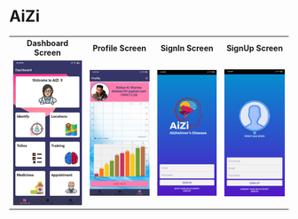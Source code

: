 # AiZi

<table style="width:100%; align:center;" >
  <tr>
    <th>Dashboard Screen</th>
    <th>Profile Screen</th>
    <th>SignIn Screen</th>
    <th>SignUp Screen</th>
  </tr>
  <tr>
    <td><img alt="dashboard" src="https://raw.githubusercontent.com/iamkishansharma/my-project-screenshots/main/AiZi/dashboard.jpg" width="200px"/></td>
    <td><img alt="profile" src="https://raw.githubusercontent.com/iamkishansharma/my-project-screenshots/main/AiZi/profile.jpg" width="200px"/></td>
    <td><img alt="signin" src="https://raw.githubusercontent.com/iamkishansharma/my-project-screenshots/main/AiZi/sign-in.jpg" width="200px"/></td>
    <td><img alt="signup" src="https://raw.githubusercontent.com/iamkishansharma/my-project-screenshots/main/AiZi/sign-up.jpg" width="200px"/></td>
</table>
